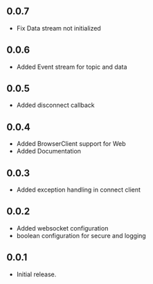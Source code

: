 ## 0.0.7

- Fix Data stream not initialized

## 0.0.6

- Added Event stream for topic and data

## 0.0.5

- Added disconnect callback

## 0.0.4

- Added BrowserClient support for Web
- Added Documentation

## 0.0.3

- Added exception handling in connect client

## 0.0.2

- Added websocket configuration
- boolean configuration for secure and logging

## 0.0.1

- Initial release.
